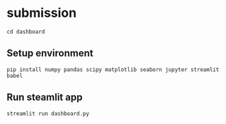 # submission
```
cd dashboard
```
## Setup environment
```
pip install numpy pandas scipy matplotlib seaborn jupyter streamlit babel
```

## Run steamlit app
```
streamlit run dashboard.py
```
